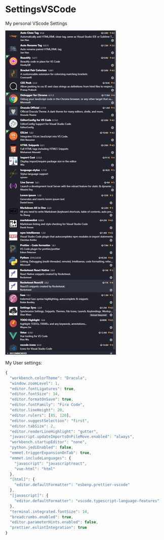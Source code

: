 # SettingsVSCode
My personal VScode Settings

![Fziliotti VsCodeSettings](https://github.com/Fziliotti/SettingsVSCode/blob/master/settings.jpg "Logo Title Text 1")


My User settings:
```js
{
  "workbench.colorTheme": "Dracula",
  "window.zoomLevel": 1,
  "editor.fontLigatures": true,
  "editor.fontSize": 14,
  "editor.formatOnSave": true,
  "editor.fontFamily": "Fira Code",
  "editor.lineHeight": 20,
  "editor.rulers": [85, 120],
  "editor.suggestSelection": "first",
  "editor.tabSize": 2,
  "editor.renderLineHighlight": "gutter",
  "javascript.updateImportsOnFileMove.enabled": "always",
  "workbench.startupEditor": "none",
  "python.jediEnabled": false,
  "emmet.triggerExpansionOnTab": true,
  "emmet.includeLanguages": {
    "javascript": "javascriptreact",
    "vue-html": "html"
  },
  "[html]": {
    "editor.defaultFormatter": "esbenp.prettier-vscode"
  },
  "[javascript]": {
    "editor.defaultFormatter": "vscode.typescript-language-features"
  },
  "terminal.integrated.fontSize": 14,
  "breadcrumbs.enabled": true,
  "editor.parameterHints.enabled": false,
  "prettier.eslintIntegration": true
}
```
